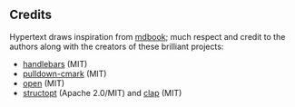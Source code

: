## Credits

Hypertext draws inspiration from [mdbook][]; much respect and credit to the authors along with the creators of these brilliant projects:

* [handlebars](https://docs.rs/handlebars/) (MIT)
* [pulldown-cmark](https://docs.rs/pulldown-cmark/) (MIT)
* [open](https://docs.rs/open/) (MIT)
* [structopt](https://docs.rs/structopt/) (Apache 2.0/MIT) and [clap](https://docs.rs/clap/) (MIT)

[mdbook]: https://github.com/rust-lang/mdBook
[rust]: https://www.rust-lang.org/
